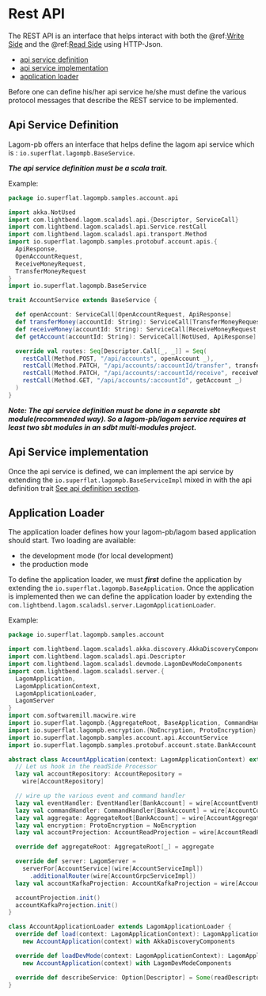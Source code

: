 # Rest API

The REST API is an interface that helps interact with both the  @ref:[Write Side](write-side.md) and the @ref:[Read Side](read-side.md) using HTTP-Json.

* [api service definition](#api-service-definition)
* [api service implementation](#api-service-implementation)
* [application loader](#application-loader)

Before one can define his/her api service he/she must define the various protocol messages that describe the REST
service to be implemented.

## Api Service Definition

Lagom-pb offers an interface that helps define the lagom api service which is : `io.superflat.lagompb.BaseService`.


_**The api service definition must be a scala trait.**_

Example:

```scala
package io.superflat.lagompb.samples.account.api

import akka.NotUsed
import com.lightbend.lagom.scaladsl.api.{Descriptor, ServiceCall}
import com.lightbend.lagom.scaladsl.api.Service.restCall
import com.lightbend.lagom.scaladsl.api.transport.Method
import io.superflat.lagompb.samples.protobuf.account.apis.{
  ApiResponse,
  OpenAccountRequest,
  ReceiveMoneyRequest,
  TransferMoneyRequest
}
import io.superflat.lagompb.BaseService

trait AccountService extends BaseService {

  def openAccount: ServiceCall[OpenAccountRequest, ApiResponse]
  def transferMoney(accountId: String): ServiceCall[TransferMoneyRequest, ApiResponse]
  def receiveMoney(accountId: String): ServiceCall[ReceiveMoneyRequest, ApiResponse]
  def getAccount(accountId: String): ServiceCall[NotUsed, ApiResponse]

  override val routes: Seq[Descriptor.Call[_, _]] = Seq(
    restCall(Method.POST, "/api/accounts", openAccount _),
    restCall(Method.PATCH, "/api/accounts/:accountId/transfer", transferMoney _),
    restCall(Method.PATCH, "/api/accounts/:accountId/receive", receiveMoney _),
    restCall(Method.GET, "/api/accounts/:accountId", getAccount _)
  )
}
```

_**Note: The api service definition must be done in a separate sbt module(recommended way). So a lagom-pb/lagom service requires at least two sbt modules in an sdbt multi-modules project.**_

## Api Service implementation
Once the api service is defined, we can implement the api service by extending the `io.superflat.lagompb.BaseServiceImpl` mixed in with the api definition trait [See api definition section](#api-service-definition).

## Application Loader

The application loader defines how your lagom-pb/lagom based application should start. Two loading are available:

* the development mode (for local development)
* the production mode

To define the application loader, we must _**first**_ define the application by extending the `io.superflat.lagompb.BaseApplication`. 
Once the application is implemented then we can define the application loader by extending the `com.lightbend.lagom.scaladsl.server.LagomApplicationLoader`.

Example:

```scala
package io.superflat.lagompb.samples.account

import com.lightbend.lagom.scaladsl.akka.discovery.AkkaDiscoveryComponents
import com.lightbend.lagom.scaladsl.api.Descriptor
import com.lightbend.lagom.scaladsl.devmode.LagomDevModeComponents
import com.lightbend.lagom.scaladsl.server.{
  LagomApplication,
  LagomApplicationContext,
  LagomApplicationLoader,
  LagomServer
}
import com.softwaremill.macwire.wire
import io.superflat.lagompb.{AggregateRoot, BaseApplication, CommandHandler, EventHandler}
import io.superflat.lagompb.encryption.{NoEncryption, ProtoEncryption}
import io.superflat.lagompb.samples.account.api.AccountService
import io.superflat.lagompb.samples.protobuf.account.state.BankAccount

abstract class AccountApplication(context: LagomApplicationContext) extends BaseApplication(context) {
  // Let us hook in the readSide Processor
  lazy val accountRepository: AccountRepository =
    wire[AccountRepository]

  // wire up the various event and command handler
  lazy val eventHandler: EventHandler[BankAccount] = wire[AccountEventHandler]
  lazy val commandHandler: CommandHandler[BankAccount] = wire[AccountCommandHandler]
  lazy val aggregate: AggregateRoot[BankAccount] = wire[AccountAggregate]
  lazy val encryption: ProtoEncryption = NoEncryption
  lazy val accountProjection: AccountReadProjection = wire[AccountReadProjection]

  override def aggregateRoot: AggregateRoot[_] = aggregate

  override def server: LagomServer =
    serverFor[AccountService](wire[AccountServiceImpl])
      .additionalRouter(wire[AccountGrpcServiceImpl])
  lazy val accountKafkaProjection: AccountKafkaProjection = wire[AccountKafkaProjection]

  accountProjection.init()
  accountKafkaProjection.init()
}

class AccountApplicationLoader extends LagomApplicationLoader {
  override def load(context: LagomApplicationContext): LagomApplication =
    new AccountApplication(context) with AkkaDiscoveryComponents

  override def loadDevMode(context: LagomApplicationContext): LagomApplication =
    new AccountApplication(context) with LagomDevModeComponents

  override def describeService: Option[Descriptor] = Some(readDescriptor[AccountService])
}

```
